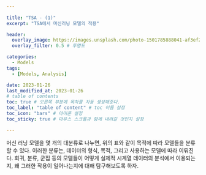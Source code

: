 ```yaml
---
  
title: "TSA - (1)"
excerpt: "TSA에서 머신러닝 모델의 적용"

header:
  overlay_image: https://images.unsplash.com/photo-1501785888041-af3ef285b470?ixlib=rb-1.2.1&ixid=eyJhcHBfaWQiOjEyMDd9&auto=format&fit=crop&w=1350&q=80
  overlay_filter: 0.5 # 투명도

categories:
  - Models
tags:
  - [Models, Analysis]

date: 2023-01-26
last_modified_at: 2023-01-26
# table of contents
toc: true # 오른쪽 부분에 목차를 자동 생성해준다.
toc_label: "table of content" # toc 이름 설정
toc_icon: "bars" # 아이콘 설정
toc_sticky: true # 마우스 스크롤과 함께 내려갈 것인지 설정

---
```




머신 러닝 모델을 몇 개의 대분류로 나누면, 위의 표와 같이 목적에 따라 모델들을 분류할 수 있다. 이러한 분류는, 데이터의 형식, 목적, 그리고 사용하는 모델에 따라 이뤄진다. 회귀, 분류, 군집 등의 모델들이 어떻게 실제적 시계열 데이터의 분석에서 이용되는지, 왜 그러한 작용이 일어나는지에 대해 탐구해보도록 하자.




